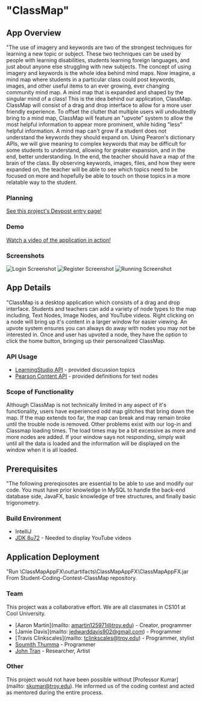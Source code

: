 <!--
This README intends to be a starter template for the Pearson Student Coding Contest. Feel free to add or omit content as needed for your app. The formatting is done using Markdown. These comment sections are simply guides that you can delete.
-->

# "ClassMap"


<!--
The "App Overview" section intends to be a high level description of your app. Think of what you might want to know if considering a purchase in an app store. 
-->

## App Overview

"The use of imagery and keywords are two of the strongest techniques for learning a new topic or subject. These two techniques can be used by people with learning disabilities, students learning foreign languages, and just about anyone else struggling with new subjects. The concept of using imagery and keywords is the whole idea behind mind maps. Now imagine, a mind map where students in a particular class could post keywords, images, and other useful items to an ever growing, ever changing community mind map. A mind map that is expanded and shaped by the singular mind of a class! This is the idea behind our application, ClassMap.
ClassMap will consist of a drag and drop interface to allow for a more user friendly experience. To offset the clutter that multiple users will undoubtedly bring to a mind map, ClassMap will feature an "upvote" system to allow the most helpful information to appear more prominent, while hiding "less" helpful information. A mind map can't grow if a student does not understand the keywords they should expand on. Using Pearon's dictionary APIs, we will give meaning to complex keywords that may be difficult for some students to understand, allowing for greater expansion, and in the end, better understanding. In the end, the teacher should have a map of the brain of the class. By observing keywords, images, files, and how they were expanded on, the teacher will be able to see which topics need to be focused on more and hopefully be able to touch on those topics in a more relatable way to the student.

### Planning

[See this project's Devpost entry page!](http://devpost.com/software/classmap)

### Demo

[Watch a video of the application in action!](https://www.youtube.com/watch?v=ExpJavVUKfE)

### Screenshots

![Login Screenshot](http://www.aaronwmartin.com/images/login.jpg)
![Register Screenshot](http://www.aaronwmartin.com/images/register.jpg)
![Running Screenshot](http://www.aaronwmartin.com/images/running.jpg)


<!--
The "App Details" section intends to explain how your app works. Describe the major components, what APIs were used, and what is missing to make this production ready.
-->

## App Details

"ClassMap is a desktop application which consists of a drag and drop interface. Students and teachers can add a variety of node types to the map including, Text Nodes, Image Nodes, and YouTube videos. Right clicking on a node will bring up it's content in a larger window for easier viewing. An upvote system ensures you can always do away with 
nodes you may not be interested in. Once and user has upvoted a node, they have the option to click the home button, bringing up their personalized ClassMap.

### API Usage

 * [LearningStudio API](http://developer.pearson.com/products/learningstudio) - provided discussion topics
 * [Pearson Content API](http://developer.pearson.com/apis/dictionaries) - provided definitions for text nodes

### Scope of Functionality 

Although ClassMap is not technically limited in any aspect of it's functionality, users have experienced odd map glitches that bring down the map. If the map extends too far, the map can break and may remain broke until the trouble node is removed. Other problems exist with our log-in and Classmap loading times. The load times may be a bit excessive as more and more nodes are added. If your window says not responding, simply wait until all the data is loaded and the information will be displayed on the window when it is all loaded.

<!--
The "Prerequisites" section intends to assist someone get started with your source code. They might not be familar with your frameworks or project structure. Help them out by explaining what you already know. 
-->

## Prerequisites
"The following prereqiosotes are essential to be able to use and modify our code. You must have prior knowledge in MySQL to handle the back-end database side, JavaFX, basic knowledge of tree structures, and finally basic trigonometry.

### Build Environment 

 * IntelliJ 
 * [JDK 8u72](https://jdk8.java.net/download.html) - Needed to display YouTube videos

<!--
The "Installation" section intends to assist someone deploy your project themselves. What do they need to configure, package, and distribute?
-->

## Application Deployment
"Run
\ClassMapAppFX\out\artifacts\ClassMapAppFX\ClassMapAppFX.jar
From Student-Coding-Contest-ClassMap repository.

<!--
The "Credit" section intends to highlight your team. Tell who contributed to what parts of the project. Give thanks to mentors that were helpful.
-->

### Team

This project was a collaborative effort. We are all classmates in CS101 at Cool University.

 * [Aaron Martin](mailto: amartin125971@troy.edu) - Creator, programmer
 * [Jamie Davis](mailto: jedwarddavis902@gmail.com) - Programmer
 * [Travis Clinkscales](mailto: tclinkscales@troy.edu) - Programmer, stylist
 * [Soumith Thumma](https://github.com/soumiththumma) - Programmer
 * [John Tran](https://www.facebook.com/john.m.tran.7?fref=ts) - Researcher, Artist

### Other

This project would not have been possible without [Professor Kumar](mailto: skumar@troy.edu). He informed us of the coding contest and acted as mentored during the entire process.

<!--
The "License" section intends to be a license declaration. Checkout choosealicence.com to become familar with different licences. The full license should be included in the LICENSE file, but you can also declare and link to it here.
-->
